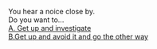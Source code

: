 You hear a noice close by.   
  Do you want to...  
  [A. Get up and investigate](noise-nearby/little-girl)   
  [B.Get up and avoid it and go the other way](../Hallway)

